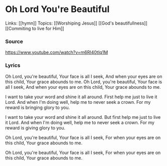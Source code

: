 # Oh Lord You're Beautiful
Links: [[hymn]]
Topics: [[Worshiping Jesus]] [[God's beautifullness]] [[Commiting to live for Him]]

### Source
https://www.youtube.com/watch?v=m6RI40tIq1M

### Lyrics

Oh Lord, you're beautiful,
Your face is all I seek,
And when your eyes are on this child,
Your grace abounds to me.
Oh Lord, you're beautiful,
Your face is all I seek,
And when your eyes are on this child,
Your grace abounds to me.

I want to take your word and shine it all around. First help me just to live it Lord.
And when I'm doing well, help me to never seek a crown.
For my reward is bringing glory to you.

I want to take your word and shine it all around.
But first help me just to live it Lord.
And when I'm doing well, help me to never seek a crown.
For my reward is giving glory to you.

Oh Lord, you're beautiful,
Your face is all I seek,
For when your eyes are on this child,
Your grace abounds to me.

Oh Lord, you're beautiful,
Your face is all I seek,
For when your eyes are on this child,
Your grace abounds to me.